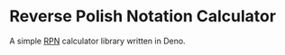 # Reverse Polish Notation Calculator

A simple [RPN](https://en.wikipedia.org/wiki/Reverse_Polish_notation) calculator library written in Deno.
